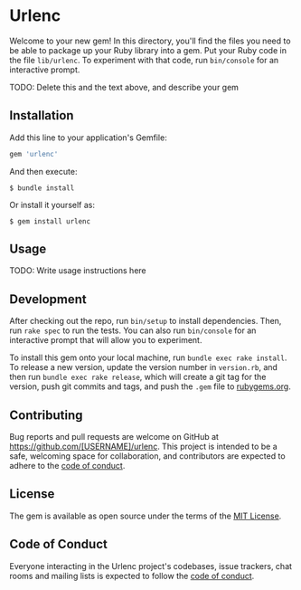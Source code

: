 # Urlenc

Welcome to your new gem! In this directory, you'll find the files you need to be able to package up your Ruby library into a gem. Put your Ruby code in the file `lib/urlenc`. To experiment with that code, run `bin/console` for an interactive prompt.

TODO: Delete this and the text above, and describe your gem

## Installation

Add this line to your application's Gemfile:

```ruby
gem 'urlenc'
```

And then execute:

    $ bundle install

Or install it yourself as:

    $ gem install urlenc

## Usage

TODO: Write usage instructions here

## Development

After checking out the repo, run `bin/setup` to install dependencies. Then, run `rake spec` to run the tests. You can also run `bin/console` for an interactive prompt that will allow you to experiment.

To install this gem onto your local machine, run `bundle exec rake install`. To release a new version, update the version number in `version.rb`, and then run `bundle exec rake release`, which will create a git tag for the version, push git commits and tags, and push the `.gem` file to [rubygems.org](https://rubygems.org).

## Contributing

Bug reports and pull requests are welcome on GitHub at https://github.com/[USERNAME]/urlenc. This project is intended to be a safe, welcoming space for collaboration, and contributors are expected to adhere to the [code of conduct](https://github.com/[USERNAME]/urlenc/blob/master/CODE_OF_CONDUCT.md).


## License

The gem is available as open source under the terms of the [MIT License](https://opensource.org/licenses/MIT).

## Code of Conduct

Everyone interacting in the Urlenc project's codebases, issue trackers, chat rooms and mailing lists is expected to follow the [code of conduct](https://github.com/[USERNAME]/urlenc/blob/master/CODE_OF_CONDUCT.md).
